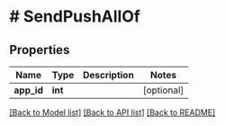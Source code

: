 # # SendPushAllOf

## Properties

Name | Type | Description | Notes
------------ | ------------- | ------------- | -------------
**app_id** | **int** |  | [optional] 

[[Back to Model list]](../../README.md#documentation-for-models) [[Back to API list]](../../README.md#documentation-for-api-endpoints) [[Back to README]](../../README.md)


